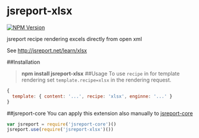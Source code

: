 # jsreport-xlsx
[![NPM Version](http://img.shields.io/npm/v/jsreport-xlsx.svg?style=flat-square)](https://npmjs.com/package/jsreport-xlsx)

jsreport recipe rendering excels directly from open xml

See http://jsreport.net/learn/xlsx

##Installation

> **npm install jsreport-xlsx**
##Usage
To use `recipe` in for template rendering set `template.recipe=xlsx` in the rendering request.

```js
{
  template: { content: '...', recipe: 'xlsx', enginne: '...' }
}
```

##jsreport-core
You can apply this extension also manually to [jsreport-core](https://github.com/jsreport/jsreport-core)

```js
var jsreport = require('jsreport-core')()
jsreport.use(require('jsreport-xlsx')())
```
